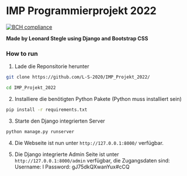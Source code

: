 # IMP Programmierprojekt 2022
[![BCH compliance](https://bettercodehub.com/edge/badge/L-S-2020/IMP_Projekt_2022?branch=master&token=0b4625151cb13ce475dfb5164c70c74cc9067cb0)](https://bettercodehub.com/)

**Made by Leonard Stegle using Django and Bootstrap CSS**

### How to run
1. Lade die Reponsitorie herunter
```bash
git clone https://github.com/L-S-2020/IMP_Projekt_2022/
```
```bash
cd IMP_Projekt_2022
```
2. Installiere die benötigten Python Pakete (Python muss installiert sein)
```bash
pip install -r requirements.txt
```
3. Starte den Django integrierten Server
```bash
python manage.py runserver
```
4. Die Webseite ist nun unter `http://127.0.0.1:8000/` verfügbar.

5. Die Django integrierte Admin Seite ist unter `http://127.0.0.1:8000/admin` verfügbar, die Zugangsdaten sind:
Username: l
Password: gJ75dkQXwanYux#cCQ
